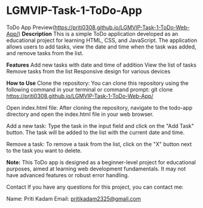 # LGMVIP-Task-1-ToDo-App
ToDo App
Preview(https://priti0308.github.io/LGMVIP-Task-1-ToDo-Web-App/)
**Description**
This is a simple ToDo application developed as an educational project for learning HTML, CSS, and JavaScript. The application allows users to add tasks, view the date and time when the task was added, and remove tasks from the list.

**Features**
Add new tasks with date and time of addition
View the list of tasks
Remove tasks from the list
Responsive design for various devices

**How to Use**
Clone the repository: You can clone this repository using the following command in your terminal or command prompt:
git clone https://priti0308.github.io/LGMVIP-Task-1-ToDo-Web-App/

Open index.html file: After cloning the repository, navigate to the todo-app directory and open the index.html file in your web browser.

Add a new task: Type the task in the input field and click on the "Add Task" button. The task will be added to the list with the current date and time.

Remove a task: To remove a task from the list, click on the "X" button next to the task you want to delete.

**Note:**
This ToDo app is designed as a beginner-level project for educational purposes, aimed at learning web development fundamentals. It may not have advanced features or robust error handling.

Contact
If you have any questions for this project, you can contact me:

Name: Priti Kadam
Email: pritikadam2325@gmail.com
